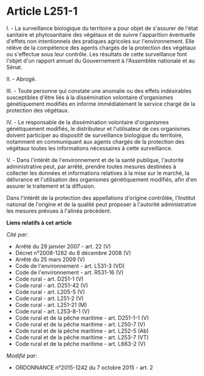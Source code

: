 # Article L251-1

I. - La surveillance biologique du territoire a pour objet de s'assurer de l'état sanitaire et phytosanitaire des végétaux et
de suivre l'apparition éventuelle d'effets non intentionnels des pratiques agricoles sur l'environnement. Elle relève de la
compétence des agents chargés de la protection des végétaux ou s'effectue sous leur contrôle. Les résultats de cette
surveillance font l'objet d'un rapport annuel du Gouvernement à l'Assemblée nationale et au Sénat. 

II. - Abrogé. 

III. - Toute personne qui constate une anomalie ou des effets indésirables susceptibles d'être liés à la dissémination
volontaire d'organismes génétiquement modifiés en informe immédiatement le service chargé de la protection des végétaux.

IV. - Le responsable de la dissémination volontaire d'organismes génétiquement modifiés, le distributeur et l'utilisateur de
ces organismes doivent participer au dispositif de surveillance biologique du territoire, notamment en communiquant aux
agents chargés de la protection des végétaux toutes les informations nécessaires à cette surveillance. 

V. - Dans l'intérêt de l'environnement et de la santé publique, l'autorité administrative peut, par arrêté, prendre toutes
mesures destinées à collecter les données et informations relatives à la mise sur le marché, la délivrance et l'utilisation
des organismes génétiquement modifiés, afin d'en assurer le traitement et la diffusion. 

Dans l'intérêt de la protection des appellations d'origine contrôlée, l'Institut national de l'origine et de la qualité peut
proposer à l'autorité administrative les mesures prévues à l'alinéa précédent.

**Liens relatifs à cet article**

_Cité par_:

  - Arrêté du 29 janvier 2007 - art. 22 (V)
  - Décret n°2008-1282 du 8 décembre 2008 (V)
  - Arrêté du 25 mars 2009 (V)
  - Code de l'environnement - art. L531-3 (VD)
  - Code de l'environnement - art. R531-16 (V)
  - Code rural - art. D251-1 (V)
  - Code rural - art. D251-42 (V)
  - Code rural - art. L205-5 (V)
  - Code rural - art. L251-2 (V)
  - Code rural - art. L251-21 (M)
  - Code rural - art. L253-8-1 (V)
  - Code rural et de la pêche maritime - art. D251-1-1 (V)
  - Code rural et de la pêche maritime - art. L250-7 (V)
  - Code rural et de la pêche maritime - art. L252-5 (Ab)
  - Code rural et de la pêche maritime - art. L253-7 (VT)
  - Code rural et de la pêche maritime - art. L663-2 (V)

_Modifié par_:

  - ORDONNANCE n°2015-1242 du 7 octobre 2015 - art. 2
